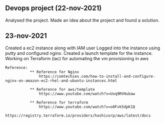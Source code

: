 ## Devops project (22-nov-2021)
   Analysed the project.
   Made an idea about the project and found a solution.



  ## 23-nov-2021
  Created a ec2 instance along with IAM user 
  Logged into the instance using putty and configured nginx. 
  Created a launch template for the instance.
  Working on Terraform (iac) for automating the vm provisioning in aws
    
    Reference:
               ** Reference for Nginx
                   https://comtechies.com/how-to-install-and-configure-nginx-on-amazon-ec2-rhel-and-ubuntu-instances.html
               
               ** Reference for aws/template
                   https://www.youtube.com/watch?v=Uxq9RVHubaw
                  
               ** Reference for terraform 
                   https://www.youtube.com/watch?v=o0Fvk5dpK1Q
                   https://registry.terraform.io/providers/hashicorp/aws/latest/docs
  
  
  
  
  
  
